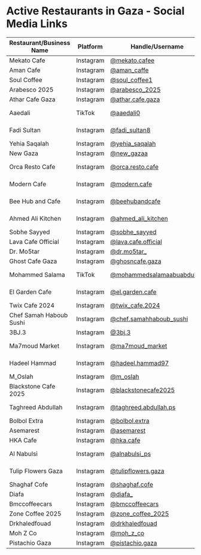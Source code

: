 # Active Restaurants in Gaza - Social Media Links

| Restaurant/Business Name | Platform | Handle/Username | Description |
|-------------------------|----------|-----------------|-------------|
| Mekato Cafe | Instagram | [@mekato.cafee](https://www.instagram.com/mekato.cafee) | Cafe in Gaza |
| Aman Cafe | Instagram | [@aman_caffe](https://www.instagram.com/aman_caffe) | Cafe in Gaza |
| Soul Coffee | Instagram | [@soul_coffee1](https://www.instagram.com/soul_coffee1) | Coffee shop |
| Arabesco 2025 | Instagram | [@arabesco_2025](https://www.instagram.com/arabesco_2025) | Restaurant/Cafe |
| Athar Cafe Gaza | Instagram | [@athar.cafe.gaza](https://www.instagram.com/athar.cafe.gaza) | Traditional cafe |
| Aaedali | TikTok | [@aaedali0](https://tiktok.com/@aaedali0) | Food content creator |
| Fadi Sultan | Instagram | [@fadi_sultan8](https://www.instagram.com/fadi_sultan8) | Restaurant/Food business |
| Yehia Saqalah | Instagram | [@yehia_saqalah](https://www.instagram.com/yehia_saqalah) | Food business |
| New Gaza | Instagram | [@new_gazaa](https://www.instagram.com/new_gazaa) | Restaurant |
| Orca Resto Cafe | Instagram | [@orca.resto.cafe](https://www.instagram.com/orca.resto.cafe) | Restaurant and cafe |
| Modern Cafe | Instagram | [@modern.cafe](https://www.instagram.com/modern.cafe) | Modern style cafe |
| Bee Hub and Cafe | Instagram | [@beehubandcafe](https://www.instagram.com/beehubandcafe) | Cafe and workspace |
| Ahmed Ali Kitchen | Instagram | [@ahmed_ali_kitchen](https://www.instagram.com/ahmed_ali_kitchen) | Home cooking/kitchen |
| Sobhe Sayyed | Instagram | [@sobhe_sayyed](https://www.instagram.com/sobhe_sayyed) | Food business |
| Lava Cafe Official | Instagram | [@lava.cafe.official](https://www.instagram.com/lava.cafe.official) | Cafe chain |
| Dr. Mo5tar | Instagram | [@dr.mo5tar_](https://www.instagram.com/dr.mo5tar_) | Food business |
| Ghost Cafe Gaza | Instagram | [@ghosncafe.gaza](https://www.instagram.com/ghosncafe.gaza) | Themed cafe |
| Mohammed Salama | TikTok | [@mohammedsalamaabuabdullah](https://tiktok.com/@mohammedsalamaabuabdullah) | Food content creator |
| El Garden Cafe | Instagram | [@el.garden.cafe](https://www.instagram.com/el.garden.cafe) | Garden-themed cafe |
| Twix Cafe 2024 | Instagram | [@twix_cafe.2024](https://www.instagram.com/twix_cafe.2024) | Modern cafe |
| Chef Samah Haboub Sushi | Instagram | [@chef.samahhaboub_sushi](https://www.instagram.com/chef.samahhaboub_sushi) | Sushi restaurant |
| 3BJ.3 | Instagram | [@3bj.3](https://www.instagram.com/3bj.3) | Restaurant |
| Ma7moud Market | Instagram | [@ma7moud_market](https://www.instagram.com/ma7moud_market) | Food market/grocery |
| Hadeel Hammad | Instagram | [@hadeel.hammad97](https://www.instagram.com/hadeel.hammad97) | Food content creator |
| M_Oslah | Instagram | [@m_oslah](https://www.instagram.com/m_oslah) | Food business |
| Blackstone Cafe 2025 | Instagram | [@blackstonecafe2025](https://www.instagram.com/blackstonecafe2025) | Modern cafe |
| Taghreed Abdullah | Instagram | [@taghreed.abdullah.ps](https://www.instagram.com/taghreed.abdullah.ps) | Food content creator |
| Bolbol Extra | Instagram | [@bolbol.extra](https://www.instagram.com/bolbol.extra) | Food business |
| Asemarest | Instagram | [@asemarest](https://www.instagram.com/asemarest) | Restaurant |
| HKA Cafe | Instagram | [@hka.cafe](https://www.instagram.com/hka.cafe) | Cafe |
| Al Nabulsi | Instagram | [@alnabulsi_ps](https://www.instagram.com/alnabulsi_ps) | Traditional Palestinian food |
| Tulip Flowers Gaza | Instagram | [@tulipflowers.gaza](https://www.instagram.com/tulipflowers.gaza) | Cafe with floral theme |
| Shaghaf Cofe | Instagram | [@shaghaf.cofe](https://www.instagram.com/shaghaf.cofe) |  |
| Diafa | Instagram | [@diafa_](https://www.instagram.com/diafa_) |  |
| Bmccoffeecars | Instagram | [@bmccoffeecars](https://www.instagram.com/bmccoffeecars) |  |
| Zone Coffee 2025 | Instagram | [@zone_coffee_2025](https://www.instagram.com/zone_coffee_2025) |  |
| Drkhaledfouad | Instagram | [@drkhaledfouad](https://www.instagram.com/drkhaledfouad) |  |
| Moh Z Co | Instagram | [@moh_z_co](https://www.instagram.com/moh_z_co) |  |
| Pistachio Gaza | Instagram | [@pistachio.gaza](https://www.instagram.com/pistachio.gaza) |  |
